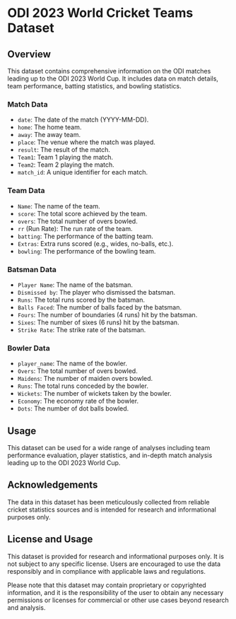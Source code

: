 # ODI 2023 World Cricket Teams Dataset

## Overview

This dataset contains comprehensive information on the ODI matches leading up to the ODI 2023 World Cup. It includes data on match details, team performance, batting statistics, and bowling statistics.

### Match Data
- `date`: The date of the match (YYYY-MM-DD).
- `home`: The home team.
- `away`: The away team.
- `place`: The venue where the match was played.
- `result`: The result of the match.
- `Team1`: Team 1 playing the match.
- `Team2`: Team 2 playing the match.
- `match_id`: A unique identifier for each match.

### Team Data
- `Name`: The name of the team.
- `score`: The total score achieved by the team.
- `overs`: The total number of overs bowled.
- `rr` (Run Rate): The run rate of the team.
- `batting`: The performance of the batting team.
- `Extras`: Extra runs scored (e.g., wides, no-balls, etc.).
- `bowling`: The performance of the bowling team.

### Batsman Data
- `Player Name`: The name of the batsman.
- `Dismissed by`: The player who dismissed the batsman.
- `Runs`: The total runs scored by the batsman.
- `Balls Faced`: The number of balls faced by the batsman.
- `Fours`: The number of boundaries (4 runs) hit by the batsman.
- `Sixes`: The number of sixes (6 runs) hit by the batsman.
- `Strike Rate`: The strike rate of the batsman.

### Bowler Data
- `player_name`: The name of the bowler.
- `Overs`: The total number of overs bowled.
- `Maidens`: The number of maiden overs bowled.
- `Runs`: The total runs conceded by the bowler.
- `Wickets`: The number of wickets taken by the bowler.
- `Economy`: The economy rate of the bowler.
- `Dots`: The number of dot balls bowled.

## Usage

This dataset can be used for a wide range of analyses including team performance evaluation, player statistics, and in-depth match analysis leading up to the ODI 2023 World Cup.

## Acknowledgements

The data in this dataset has been meticulously collected from reliable cricket statistics sources and is intended for research and informational purposes only.

## License and Usage

This dataset is provided for research and informational purposes only. It is not subject to any specific license. Users are encouraged to use the data responsibly and in compliance with applicable laws and regulations.

Please note that this dataset may contain proprietary or copyrighted information, and it is the responsibility of the user to obtain any necessary permissions or licenses for commercial or other use cases beyond research and analysis.



